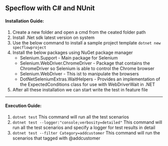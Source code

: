 ## Specflow with C# and NUnit

#### Installation Guide:
1. Create a new folder and open a cmd from the ceated folder path
2. Install .Net sdk latest version on system
3. Use the below command to install a sample project template
`dotnet new specflowproject`
4. Install the below packages using NuGet package manager
	- Selenium.Support - Main package for Selenium
	- Selenium.WebDriver.ChromeDriver - Package that contains the ChromeDriver so Selenium is able to control the Chrome browser
	- Selenium.WebDriver - This ist to manipulate the browsers
	- DotNetSeleniumExtras.WaitHelpers - Provides an implementation of the ExpectedConditions class for use with WebDriverWait in .NET
5. After all these installation we can start write the test in feature file
------------
#### Execution Guide:
1. `dotnet test`
This command will run all the test scenarios
2. `dotnet test --logger:"console;verbosity=detailed"`
This command will run all the test scenarios and specify a logger for test results in detail
3. `dotnet test --filter Category=addcustomer`
This command will run the scenarios that tagged with @addcustomer
